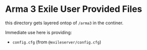 # Arma 3 Exile User Provided Files

this directory gets layered ontop of `/arma3` in the continer.

Immediate use here is providing:

- `config.cfg` (from `@exileserver/config.cfg`)

